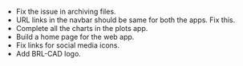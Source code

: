* Fix the issue in archiving files.
* URL links in the navbar should be same for both the apps. Fix this.
* Complete all the charts in the plots app.
* Build a home page for the web app.
* Fix links for social media icons.
* Add BRL-CAD logo.

